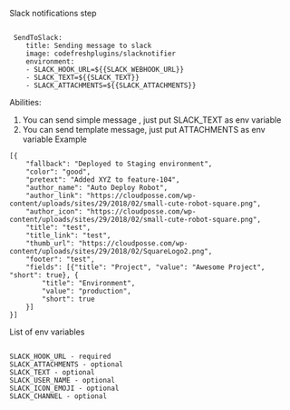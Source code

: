 Slack notifications step




```steps:

 SendToSlack:
    title: Sending message to slack
    image: codefreshplugins/slacknotifier
    environment:
    - SLACK_HOOK_URL=${{SLACK_WEBHOOK_URL}}
    - SLACK_TEXT=${{SLACK_TEXT}}
    - SLACK_ATTACHMENTS=${{SLACK_ATTACHMENTS}}
```

Abilities: 
1. You can send simple message , just put SLACK_TEXT as env variable
2. You can send template message, just put ATTACHMENTS as env variable
Example 
```
[{
    "fallback": "Deployed to Staging environment",
    "color": "good",
    "pretext": "Added XYZ to feature-104",
    "author_name": "Auto Deploy Robot",
    "author_link": "https://cloudposse.com/wp-content/uploads/sites/29/2018/02/small-cute-robot-square.png",
    "author_icon": "https://cloudposse.com/wp-content/uploads/sites/29/2018/02/small-cute-robot-square.png",
    "title": "test",
    "title_link": "test",
    "thumb_url": "https://cloudposse.com/wp-content/uploads/sites/29/2018/02/SquareLogo2.png",
    "footer": "test",
    "fields": [{"title": "Project", "value": "Awesome Project", "short": true}, {
        "title": "Environment",
        "value": "production",
        "short": true
    }]
}]
```
 
List of env variables

```

SLACK_HOOK_URL - required
SLACK_ATTACHMENTS - optional
SLACK_TEXT - optional
SLACK_USER_NAME - optional
SLACK_ICON_EMOJI - optional
SLACK_CHANNEL - optional

```
